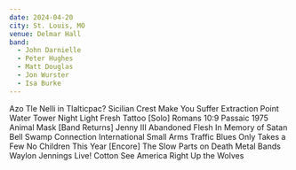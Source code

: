 ```yaml
---
date: 2024-04-20
city: St. Louis, MO
venue: Delmar Hall
band:
  - John Darnielle
  - Peter Hughes
  - Matt Douglas
  - Jon Wurster
  - Isa Burke
---
```

Azo Tle Nelli in Tlalticpac?
Sicilian Crest
Make You Suffer
Extraction Point
Water Tower
Night Light
Fresh Tattoo
[Solo]
Romans 10:9
Passaic 1975
Animal Mask
[Band Returns]
Jenny III
Abandoned Flesh
In Memory of Satan
Bell Swamp Connection
International Small Arms Traffic Blues
Only Takes a Few
No Children
This Year
[Encore]
The Slow Parts on Death Metal Bands
Waylon Jennings Live!
Cotton
See America Right
Up the Wolves
